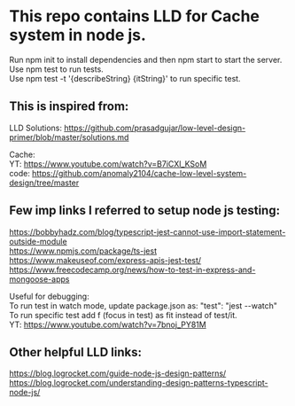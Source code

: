 # This repo contains LLD for Cache system in node js.

Run npm init to install dependencies and then npm start to start the server.  
Use npm test to run tests.  
Use npm test -t '{describeString} {itString}' to run specific test.

## This is inspired from:

LLD Solutions: https://github.com/prasadgujar/low-level-design-primer/blob/master/solutions.md

Cache:  
YT: https://www.youtube.com/watch?v=B7iCXl_KSoM  
code: https://github.com/anomaly2104/cache-low-level-system-design/tree/master

## Few imp links I referred to setup node js testing:

https://bobbyhadz.com/blog/typescript-jest-cannot-use-import-statement-outside-module  
https://www.npmjs.com/package/ts-jest  
https://www.makeuseof.com/express-apis-jest-test/  
https://www.freecodecamp.org/news/how-to-test-in-express-and-mongoose-apps

Useful for debugging:  
To run test in watch mode, update package.json as: "test": "jest --watch"  
To run specific test add f (focus in test) as fit instead of test/it.  
YT: https://www.youtube.com/watch?v=7bnoj_PY81M

## Other helpful LLD links:

https://blog.logrocket.com/guide-node-js-design-patterns/  
https://blog.logrocket.com/understanding-design-patterns-typescript-node-js/
